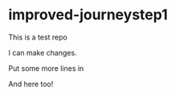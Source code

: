 # improved-journeystep1
This is a test repo

I can make changes.

Put some more lines in

And here too!
